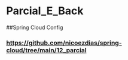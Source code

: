 # Parcial_E_Back

##Spring Cloud Config
### https://github.com/nicoezdias/spring-cloud/tree/main/12_parcial
